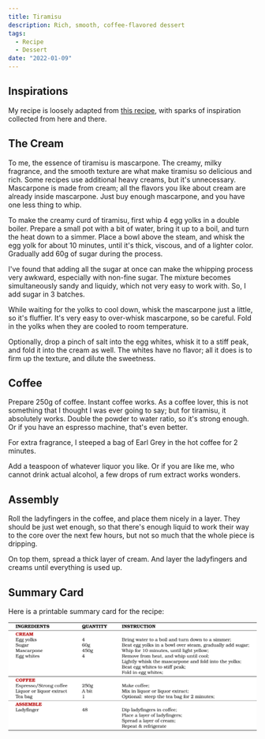 ```yaml
---
title: Tiramisu
description: Rich, smooth, coffee-flavored dessert
tags:
  - Recipe
  - Dessert
date: "2022-01-09"
---
```


## Inspirations

My recipe is loosely adapted from [this recipe](https://www.askchefdennis.com/the-best-tiramisu-you-will-ever-make), with sparks of inspiration collected from here and there.

## The Cream

To me, the essence of tiramisu is mascarpone. The creamy, milky fragrance, and the smooth texture are what make tiramisu so delicious and rich. Some recipes use additional heavy creams, but it's unnecessary. Mascarpone is made from cream; all the flavors you like about cream are already inside mascarpone. Just buy enough mascarpone, and you have one less thing to whip.

To make the creamy curd of tiramisu, first whip 4 egg yolks in a double boiler. Prepare a small pot with a bit of water, bring it up to a boil, and turn the heat down to a simmer. Place a bowl above the steam, and whisk the egg yolk for about 10 minutes, until it's thick, viscous, and of a lighter color. Gradually add 60g of sugar during the process.

I've found that adding all the sugar at once can make the whipping process very awkward, especially with non-fine sugar. The mixture becomes simultaneously sandy and liquidy, which not very easy to work with. So, I add sugar in 3 batches.

While waiting for the yolks to cool down, whisk the mascarpone just a little, so it's fluffier. It's very easy to over-whisk mascarpone, so be careful. Fold in the yolks when they are cooled to room temperature.

Optionally, drop a pinch of salt into the egg whites, whisk it to a stiff peak, and fold it into the cream as well. The whites have no flavor; all it does is to firm up the texture, and dilute the sweetness. 

## Coffee

Prepare 250g of coffee. Instant coffee works. As a coffee lover, this is not something that I thought I was ever going to say; but for tiramisu, it absolutely works. Double the powder to water ratio, so it's strong enough. Or if you have an espresso machine, that's even better.

For extra fragrance, I steeped a bag of Earl Grey in the hot coffee for 2 minutes.

Add a teaspoon of whatever liquor you like. Or if you are like me, who cannot drink actual alcohol, a few drops of rum extract works wonders.

## Assembly

Roll the ladyfingers in the coffee, and place them nicely in a layer. They should be just wet enough, so that there's enough liquid to work their way to the core over the next few hours, but not so much that the whole piece is dripping.

On top them, spread a thick layer of cream. And layer the ladyfingers and creams until everything is used up.


## Summary Card

Here is a printable summary card for the recipe:

![Summary Card](/images/tiramisu.svg)